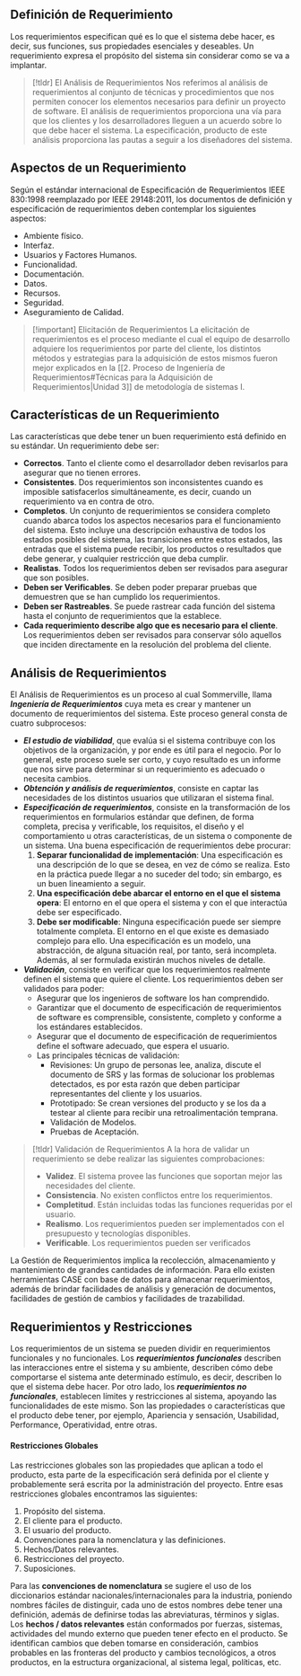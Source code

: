 ## Definición de Requerimiento

Los requerimientos especifican qué es lo que el sistema debe hacer, es decir, sus funciones, sus propiedades esenciales y deseables. Un requerimiento expresa el propósito del sistema sin considerar como se va a implantar.

>[!tldr] El Análisis de Requerimientos
>Nos referimos al análisis de requerimientos al conjunto de técnicas y procedimientos que nos permiten conocer los elementos necesarios para definir un proyecto de software. El análisis de requerimientos proporciona una vía para que los clientes y los desarrolladores lleguen a un acuerdo sobre lo que debe hacer el sistema. La especificación, producto de este análisis proporciona las pautas a seguir a los diseñadores del sistema.

## Aspectos de un Requerimiento

Según el estándar internacional de Especificación de Requerimientos IEEE 830:1998 reemplazado por IEEE 29148:2011, los documentos de definición y especificación de requerimientos deben contemplar los siguientes aspectos:

- Ambiente físico.
- Interfaz.
- Usuarios y Factores Humanos.
- Funcionalidad.
- Documentación.
- Datos.
- Recursos.
- Seguridad.
- Aseguramiento de Calidad.

>[!important] Elicitación de Requerimientos
>La elicitación de requerimientos es el proceso mediante el cual el equipo de desarrollo adquiere los requerimientos por parte del cliente, los distintos métodos y estrategias para la adquisición de estos mismos fueron mejor explicados en la [[2. Proceso de Ingeniería de Requerimientos#Técnicas para la Adquisición de Requerimientos|Unidad 3]] de metodología de sistemas I.

## Características de un Requerimiento

Las características que debe tener un buen requerimiento está definido en su estándar. Un requerimiento debe ser:

- **Correctos**. Tanto el cliente como el desarrollador deben revisarlos para asegurar que no tienen errores.
- **Consistentes**. Dos requerimientos son inconsistentes cuando es imposible satisfacerlos simultáneamente, es decir, cuando un requerimiento va en contra de otro.
- **Completos**. Un conjunto de requerimientos se considera completo cuando abarca todos los aspectos necesarios para el funcionamiento del sistema. Esto incluye una descripción exhaustiva de todos los estados posibles del sistema, las transiciones entre estos estados, las entradas que el sistema puede recibir, los productos o resultados que debe generar, y cualquier restricción que deba cumplir.
- **Realistas**. Todos los requerimientos deben ser revisados para asegurar que son posibles.
-  **Deben ser Verificables**. Se deben poder preparar pruebas que demuestren que se han cumplido los requerimientos.
- **Deben ser Rastreables**. Se puede rastrear cada función del sistema hasta el conjunto de requerimientos que la establece.
- **Cada requerimiento describe algo que es necesario para el cliente**. Los requerimientos deben ser revisados para conservar sólo aquellos que inciden directamente en la resolución del problema del cliente.

## Análisis de Requerimientos

El Análisis de Requerimientos es un proceso al cual Sommerville, llama ***Ingeniería de Requerimientos*** cuya meta es crear y mantener un documento de requerimientos del sistema. Este proceso general consta de cuatro subprocesos:

- ***El estudio de viabilidad***, que evalúa si el sistema contribuye con los objetivos de la organización, y por ende es útil para el negocio. Por lo general, este proceso suele ser corto, y cuyo resultado es un informe que nos sirve para determinar si un requerimiento es adecuado o necesita cambios. 
- ***Obtención y análisis de requerimientos***, consiste en captar las necesidades de los distintos usuarios que utilizaran el sistema final.
- ***Especificación de requerimientos***, consiste en la transformación de los requerimientos en formularios estándar que definen, de forma completa, precisa y verificable, los requisitos, el diseño y el comportamiento u otras características, de un sistema o componente de un sistema. Una buena especificación de requerimientos debe procurar:
	1. **Separar funcionalidad de implementación**: Una especificación es una descripción de lo que se desea, en vez de cómo se realiza. Esto en la práctica puede llegar a no suceder del todo; sin embargo, es un buen lineamiento a seguir.
	2. **Una especificación debe abarcar el entorno en el que el sistema opera**: El entorno en el que opera el sistema y con el que interactúa debe ser especificado.
	3. **Debe ser modificable**: Ninguna especificación puede ser siempre totalmente completa. El entorno en el que existe es demasiado complejo para ello. Una especificación es un modelo, una abstracción, de alguna situación real, por tanto, será incompleta. Además, al ser formulada existirán muchos niveles de detalle.
- ***Validación***, consiste en verificar que los requerimientos realmente definen el sistema que quiere el cliente. Los requerimientos deben ser validados para poder:
	- Asegurar que los ingenieros de software los han comprendido.
	- Garantizar que el documento de especificación de requerimientos de software es comprensible, consistente, completo y conforme a los estándares establecidos.
	- Asegurar que el documento de especificación de requerimientos define el software adecuado, que espera el usuario.
	- Las principales técnicas de validación:
		- Revisiones: Un grupo de personas lee, analiza, discute el documento de SRS y las formas de solucionar los problemas detectados, es por esta razón que deben participar representantes del cliente y los usuarios.
		- Prototipado: Se crean versiones del producto y se los da a testear al cliente para recibir una retroalimentación temprana.
		- Validación de Modelos.
		- Pruebas de Aceptación.

>[!tldr] Validación de Requerimientos
>A la hora de validar un requerimiento se debe realizar las siguientes comprobaciones:
>- **Validez**. El sistema provee las funciones que soportan mejor las necesidades del cliente.
>- **Consistencia**. No existen conflictos entre los requerimientos.
>- **Completitud**. Están incluidas todas las funciones requeridas por el usuario.
>- **Realismo**. Los requerimientos pueden ser implementados con el presupuesto y tecnologías disponibles.
>- **Verificable**. Los requerimientos pueden ser verificados

La Gestión de Requerimientos implica la recolección, almacenamiento y mantenimiento de grandes cantidades de información. Para ello existen herramientas CASE con base de datos para almacenar requerimientos, además de brindar facilidades de análisis y generación de documentos, facilidades de gestión de cambios y facilidades de trazabilidad.

## Requerimientos y Restricciones

 Los requerimientos de un sistema se pueden dividir en requerimientos funcionales y no funcionales. Los ***requerimientos funcionales*** describen las interacciones entre el sistema y su ambiente, describen cómo debe comportarse el sistema ante determinado estímulo, es decir, describen lo que el sistema debe hacer. Por otro lado, los ***requerimientos no funcionales***, establecen límites y restricciones al sistema, apoyando las funcionalidades de este mismo. Son las propiedades o características que el producto debe tener, por ejemplo, Apariencia y sensación, Usabilidad, Performance, Operatividad, entre otras.

#### Restricciones Globales

Las restricciones globales son las propiedades que aplican a todo el producto, esta parte de la especificación será definida por el cliente y probablemente será escrita por la administración del proyecto. Entre esas restricciones globales encontramos las siguientes:

1. Propósito del sistema.
2. El cliente para el producto.
3. El usuario del producto.
4. Convenciones para la nomenclatura y las definiciones.
5. Hechos/Datos relevantes.
6. Restricciones del proyecto.
7. Suposiciones.

Para las **convenciones de nomenclatura** se sugiere el uso de los diccionarios estándar nacionales/internacionales para la industria, poniendo nombres fáciles de distinguir, cada uno de estos nombres debe tener una definición, además de definirse todas las abreviaturas, términos y siglas.
Los **hechos / datos relevantes** están conformados por fuerzas, sistemas, actividades del mundo externo que pueden tener efecto en el producto. Se identifican cambios que deben tomarse en consideración, cambios probables en las fronteras del producto y cambios tecnológicos, a otros productos, en la estructura organizacional, al sistema legal, políticas, etc.